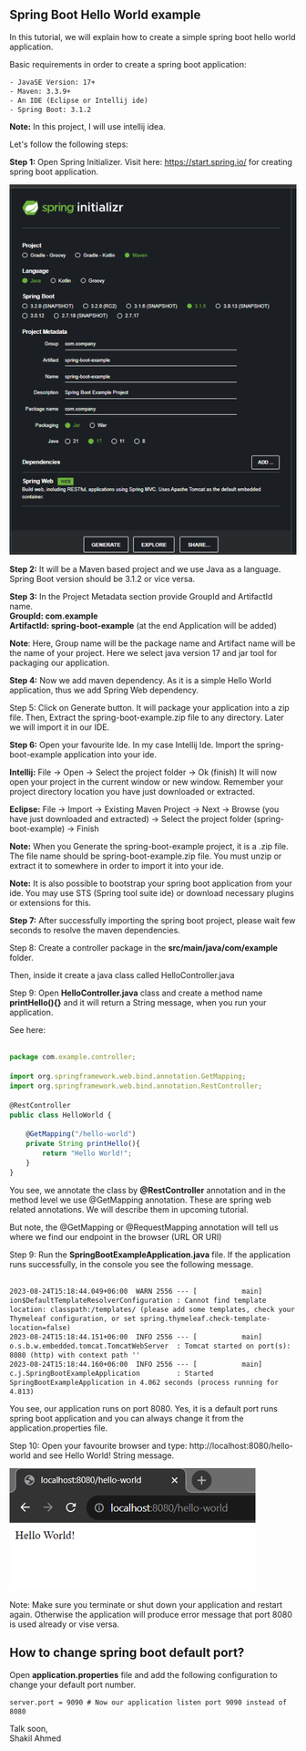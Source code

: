 ## Spring Boot Hello World example

In this tutorial, we will explain how to create a simple spring boot hello world application.

Basic requirements in order to create a spring boot application:

    - JavaSE Version: 17+
    - Maven: 3.3.9+
    - An IDE (Eclipse or Intellij ide)
    - Spring Boot: 3.1.2

<b>Note:</b> In this project, I will use intellij idea.

Let's follow the following steps: 

<b>Step 1:</b> Open Spring Initializer. Visit here: https://start.spring.io/ for creating spring boot application.

![spring initializer](image1.png)

<b>Step 2:</b> It will be a Maven based project and we use Java as a language. Spring Boot version should be 3.1.2 or vice versa.

<strong>Step 3:</strong> In the Project Metadata section provide GroupId and ArtifactId name. </br>
<b>GroupId: com.example</b> </br>
<b>ArtifactId: spring-boot-example</b> (at the end Application will be added)

<b>Note</b>: Here, Group name will be the package name and Artifact name will be the name of your project. Here we select java version 17 and jar tool for packaging our application.


<b>Step 4:</b> Now we add maven dependency. As it is a simple Hello World application, thus we add Spring Web dependency. 

Step 5: Click on Generate button. It will package your application into a zip file. Then, Extract the spring-boot-example.zip file to any directory. Later we will import it in our IDE.

<b>Step 6:</b> Open your favourite Ide. In my case Intellij Ide. Import the spring-boot-example application into your ide. 

<b>Intellij:</b> File -> Open -> Select the project folder -> Ok (finish) It will now open your project in the current window or new window. Remember your project directory location you have just downloaded or extracted.

<b>Eclipse:</b> File -> Import -> Existing Maven Project -> Next -> Browse (you have just downloaded and extracted) -> Select the project folder (spring-boot-example) -> Finish 

<b>Note:</b> When you Generate the spring-boot-example project, it is a .zip file. The file name should be spring-boot-example.zip file. You must unzip or extract it to somewhere in order to import it into your ide. 

<b>Note:</b> It is also possible to bootstrap your spring boot application from your ide. You may use STS (Spring tool suite ide) or download necessary plugins or extensions for this.

<b>Step 7:</b> After successfully importing the spring boot project, please wait few seconds to resolve the maven dependencies.


<p>Step 8:</> Create a controller package in the <b>src/main/java/com/example</b> folder. 

Then, inside it create a java class called HelloController.java 

Step 9: Open <b>HelloController.java</b> class and create a method name <b>printHello(){}</b> and it will return a String message, when you run your application.

See here: 

```js

package com.example.controller;

import org.springframework.web.bind.annotation.GetMapping;
import org.springframework.web.bind.annotation.RestController;

@RestController
public class HelloWorld {

    @GetMapping("/hello-world")
    private String printHello(){
        return "Hello World!";
    }
}

```

You see, we annotate the class by <b>@RestController</b> annotation and in the method level we use @GetMapping annotation. These are spring web related annotations. We will describe them in upcoming tutorial.

But note, the @GetMapping or @RequestMapping annotation will tell us where we find our endpoint in the browser (URL OR URI)


Step 9: Run the <b>SpringBootExampleApplication.java</b> file. If the application runs successfully, in the console you see the following message.

```console

2023-08-24T15:18:44.049+06:00  WARN 2556 --- [           main] ion$DefaultTemplateResolverConfiguration : Cannot find template location: classpath:/templates/ (please add some templates, check your Thymeleaf configuration, or set spring.thymeleaf.check-template-location=false)
2023-08-24T15:18:44.151+06:00  INFO 2556 --- [           main] o.s.b.w.embedded.tomcat.TomcatWebServer  : Tomcat started on port(s): 8080 (http) with context path ''
2023-08-24T15:18:44.160+06:00  INFO 2556 --- [           main] c.j.SpringBootExampleApplication         : Started SpringBootExampleApplication in 4.062 seconds (process running for 4.813)

```

You see, our application runs on port 8080. Yes, it is a default port runs spring boot application and you can always change it from the application.properties file.

Step 10: Open your favourite browser and type: http://localhost:8080/hello-world and see Hello World! String message.

![alt text](image2.png)


Note: Make sure you terminate or shut down your application and restart again. Otherwise the application will produce error message that port 8080 is used already or vise versa.

## How to change spring boot default port?

Open <b>application.properties</b> file and add the following configuration to change your default port number.

```
server.port = 9090 # Now our application listen port 9090 instead of 8080
```

Talk soon, </br>
Shakil Ahmed
